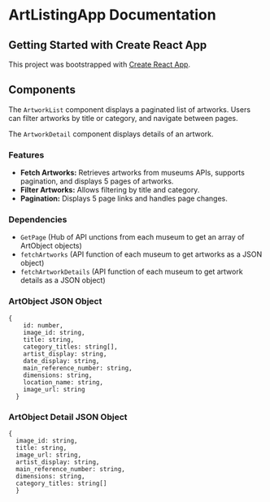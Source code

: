
# ArtListingApp Documentation

## Getting Started with Create React App

This project was bootstrapped with [Create React App](https://github.com/facebook/create-react-app).

## Components

The `ArtworkList` component displays a paginated list of artworks. Users can filter artworks by title or category, and navigate between pages.

The `ArtworkDetail` component displays details of an artwork. 

### Features
- **Fetch Artworks:** Retrieves artworks from museums APIs, supports pagination, and displays 5 pages of artworks.
- **Filter Artworks:** Allows filtering by title and category.
- **Pagination:** Displays 5 page links and handles page changes.

### Dependencies
- `GetPage` (Hub of API unctions from each museum to get an array of ArtObject objects)
- `fetchArtworks` (API function of each museum to get artworks as a JSON object)
- `fetchArtworkDetails` (API function of each museum to get artwork details as a JSON object)

### ArtObject JSON Object

```
{
    id: number,
    image_id: string,
    title: string,
    category_titles: string[],
    artist_display: string,
    date_display: string,
    main_reference_number: string,
    dimensions: string,
    location_name: string,
    image_url: string
  }
```
### ArtObject Detail JSON Object

```
{
  image_id: string,
  title: string,
  image_url: string,
  artist_display: string,
  main_reference_number: string,
  dimensions: string,
  category_titles: string[]
  }
```


